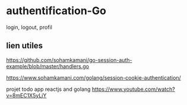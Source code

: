 # authentification-Go
login, logout, profil

## lien utiles
https://github.com/sohamkamani/go-session-auth-example/blob/master/handlers.go

https://www.sohamkamani.com/golang/session-cookie-authentication/


projet todo app reactjs and golang
https://www.youtube.com/watch?v=8mEC1X5yLjY
